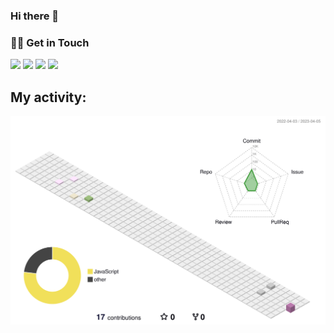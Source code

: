 ### Hi there 👋

### 🤝🏻 Get in Touch

<p>
<a href="https://linkedin.com/in/tanghoong"><img src="https://img.shields.io/badge/LinkedIn-0077B5?style=for-the-badge&logo=linkedin&logoColor=white"></a>
<a href="https://medium.tanghoong.com/"><img src="https://img.shields.io/badge/Medium-0A0A0A?style=for-the-badge&logo=medium&logoColor=white"></a>
<a href="https://dev.to/tanghoong_com"><img src="https://img.shields.io/badge/dev.to-0A0A0A?style=for-the-badge&logo=dev.to&logoColor=white"></a>
<a href="mailto:tanghoong.com@gmail.com"><img src="https://img.shields.io/badge/Gmail-D14836?style=for-the-badge&logo=gmail&logoColor=white"></a>
</p>

## My activity:
![contrib graph](./profile-3d-contrib/profile-season-animate.svg)

<!--
**tanghoong/tanghoong** is a ✨ _special_ ✨ repository because its `README.md` (this file) appears on your GitHub profile.

Here are some ideas to get you started:

- 🔭 I’m currently working on ...
- 🌱 I’m currently learning ...
- 👯 I’m looking to collaborate on ...
- 🤔 I’m looking for help with ...
- 💬 Ask me about ...
- 📫 How to reach me: ...
- 😄 Pronouns: ...
- ⚡ Fun fact: ...
-->
